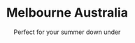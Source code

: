 ---
layout: product-travel-guides
slug: melbourne-australia
title: Melbourne Australia
subtitle: Perfect for your summer down under
description: Lorem ipsum dolor sit amet consectetur adipisicing elit. Eum, id quod corporis magni ipsam omnis labore sit commodi cum. Quos, consequatur accusantium? Ut corporis qui architecto. Labore nisi alias placeat.
price: 25
buy-button-id: 6132597457074
featured-image: /uploads/guides/guide-2.png
gallery: 
  - image: /uploads/guides/guide-1.png
    alt-text: a short description
  - image: /uploads/guides/guide-2.png
    alt-text: a short description
  - image: /uploads/guides/guide-3.png
    alt-text: a short description
  - image: /uploads/guides/guide-1.png
    alt-text: a short description
  - image: /uploads/guides/guide-2.png
    alt-text: a short description
  - image: /uploads/guides/guide-3.png
    alt-text: a short description
table-of-contents: 
  - title: Where to eat
    description: This is an answer that's only shown when you click on it. 
  - title: Where to sleep
    description: This is an answer that's only shown when you click on it. 
  - title: Where to play
    description: This is an answer that's only shown when you click on it. 
  - title: Where to drink
    description: This is an answer that's only shown when you click on it. 
whats-included_html: |
    <ul class="list-disc list-inside">
        <li> 12 detailed maps </li>
        <li> 7 how to guides </li>
        <li> 5 language instructions </li>
        <li> 13 helpful tips </li>
        <li> 12 detailed maps </li>
        <li> 7 how to guides </li>
        <li> 5 language instructions </li>
        <li> 13 helpful tips </li>
    </ul>
---